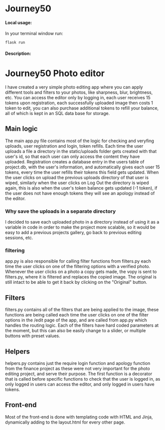 # Journey50

#### Local usage: 
In your terminal window run:
```
flask run
```

#### Description:
# Journey50 Photo editor
I have created a very simple photo editing app where you can apply different tools and filters to your photos, like sharpness, blur, brightness, etc. You can access the editor only by logging in, each user receives 15 tokens upon registration, each successfully uploaded image then costs 1 token to edit, you can also purchase additional tokens to refill your balance, all of which is kept in an SQL data base for storage.

## Main logic
The main app.py file contains most of the logic for checking and veryfing uploads, user registration and login, token refills.
Each time the user uploads a file a directory in the static/uploads folder gets created with that user's id, so that each user can only access the content they have uploaded.
Registration creates a database entry in the users table of project.db, with the user's information, and automatically gives each user 15 tokens, every time the user refills their tokens this field gets updated.
When the user clicks on upload the previous uploads directory of that user is wiped, similarly when the user clicks on Log Out the directory is wiped again, this is also when the user's token balance gets updated (-1 token), if the user does not have enough tokens they will see an apology instead of the editor.
### Why save the uploads in a separate directory
I decided to save each uploaded photo in a directory instead of using it as a variable in code in order to make the project more scalable, so it would be easy to add a previous projects gallery, go back to previous editing sessions, etc.
### filtering
app.py is also responsible for calling filter functions from filters.py each time the user clicks on one of the filtering options with a verified photo.
Whenever the user clicks on a photo a copy gets made, the vopy is sent to filters.py, where it is filtered and replaces the copied image. The original is still intact to be able to get it back by clicking on the "Original" button.

## Filters
filters.py contains all of the filters that are being applied to the image, these functions are being called each time the user clicks on one of the filter options in the /edit page of the app, and are called from app.py which handles the routing logic.
Each of the filters have hard coded parameters at the moment, but this can also be easily change to a slider, or multiple buttons with preset values.

## Helpers
helpers.py contains just the require login function and apology function from the finance project as these were not very important for the photo editing project, and serve their purpose.
The first function is a decorator that is called before specific functions to check that the user is logged in, as only logged in users can access the editor, and only logged in users have tokens.

## Front-end
Most of the front-end is done with templating code with HTML and Jinja, dynamically adding to the layout.html for every other page.
